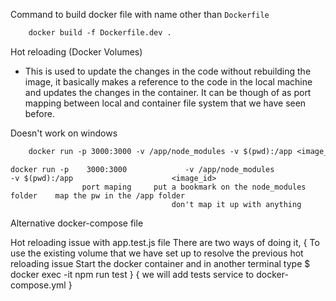 Command to build docker file with name other than `Dockerfile` 
```dockerfile
    docker build -f Dockerfile.dev .
```

Hot reloading (Docker Volumes)
-  This is used to update the changes in the code without rebuilding the image, it basically makes a reference to the code in the local machine and updates the changes in the container. It can be though of as port mapping between local and container file system that we have seen before.

  Doesn't work on windows
```dockerfile
    docker run -p 3000:3000 -v /app/node_modules -v $(pwd):/app <image_id>
```

    docker run -p    3000:3000             -v /app/node_modules                        -v $(pwd):/app                      <image_id>
                    port maping     put a bookmark on the node_modules folder    map the pw in the /app folder
                                        don't map it up with anything
  Alternative
    docker-compose file

Hot reloading issue with app.test.js file
    There are two ways of doing it, 
        {
            To use the existing volume that we have set up to resolve the previous hot reloading issue 
            Start the docker container and in another terminal type
                $ docker exec -it <id> npm run test
        }
        {
            we will add tests service to docker-compose.yml
        }